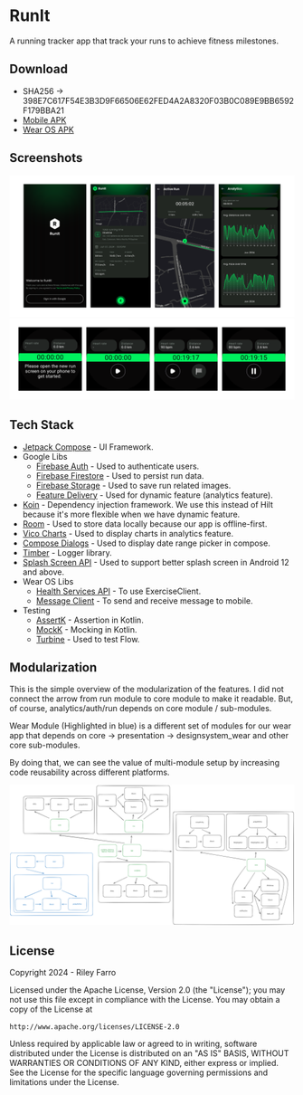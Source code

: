 
# RunIt

A running tracker app that track your runs to achieve fitness milestones.


## Download

- SHA256 -> 398E7C617F54E3B3D9F66506E62FED4A2A8320F03B0C089E9BB6592F179BBA21
- [Mobile APK](https://github.com/riley0521/RunIt/releases/download/v1.0/runit_mobile.apk)
- [Wear OS APK](https://github.com/riley0521/RunIt/releases/download/v1.0/runit_wear.apk)

## Screenshots

![Screenshot in Mobile](resources/mobile_screenshots.png)
![Screenshot in Wear OS](resources/wear_screenshots.png)

## Tech Stack

- [Jetpack Compose](https://developer.android.com/jetpack/compose) - UI Framework.
- Google Libs
    - [Firebase Auth](https://firebase.google.com/docs/auth/android/start) - Used to authenticate users.
    - [Firebase Firestore](https://firebase.google.com/docs/firestore/quickstart) - Used to persist run data.
    - [Firebase Storage](https://firebase.google.com/docs/storage/android/start) - Used to save run related images.
    - [Feature Delivery](https://developer.android.com/guide/playcore/feature-delivery) - Used for dynamic feature (analytics feature).
- [Koin](https://insert-koin.io/docs/setup/koin/) - Dependency injection framework. We use this instead of Hilt because it's more flexible when we have dynamic feature.
- [Room](https://developer.android.com/training/data-storage/room) - Used to store data locally because our app is offline-first.
- [Vico Charts](https://github.com/patrykandpatrick/vico) - Used to display charts in analytics feature.
- [Compose Dialogs](https://github.com/maxkeppeler/sheets-compose-dialogs) - Used to display date range picker in compose.
- [Timber](https://github.com/JakeWharton/timber) - Logger library.
- [Splash Screen API](https://developer.android.com/develop/ui/views/launch/splash-screen/migrate) - Used to support better splash screen in Android 12 and above.
- Wear OS Libs
  - [Health Services API](https://developer.android.com/health-and-fitness/guides/health-services/active-data) - To use ExerciseClient.
  - [Message Client](https://developer.android.com/training/wearables/data/messages) - To send and receive message to mobile.
- Testing
    - [AssertK](https://github.com/willowtreeapps/assertk) - Assertion in Kotlin.
    - [MockK](https://github.com/mockk/mockk) - Mocking in Kotlin.
    - [Turbine](https://github.com/cashapp/turbine) - Used to test Flow.
## Modularization

This is the simple overview of the modularization of the features. I did not connect the arrow from run module to core module to make it readable. But, of course, analytics/auth/run depends on core module / sub-modules.

Wear Module (Highlighted in blue) is a different set of modules for our wear app that depends on core -> presentation -> designsystem_wear and other core sub-modules.

By doing that, we can see the value of multi-module setup by increasing code reusability across different platforms.

![Modularization](resources/modularization.png)
## License

Copyright 2024 - Riley Farro

Licensed under the Apache License, Version 2.0 (the "License");
you may not use this file except in compliance with the License.
You may obtain a copy of the License at

    http://www.apache.org/licenses/LICENSE-2.0

Unless required by applicable law or agreed to in writing, software
distributed under the License is distributed on an "AS IS" BASIS,
WITHOUT WARRANTIES OR CONDITIONS OF ANY KIND, either express or implied.
See the License for the specific language governing permissions and
limitations under the License.


